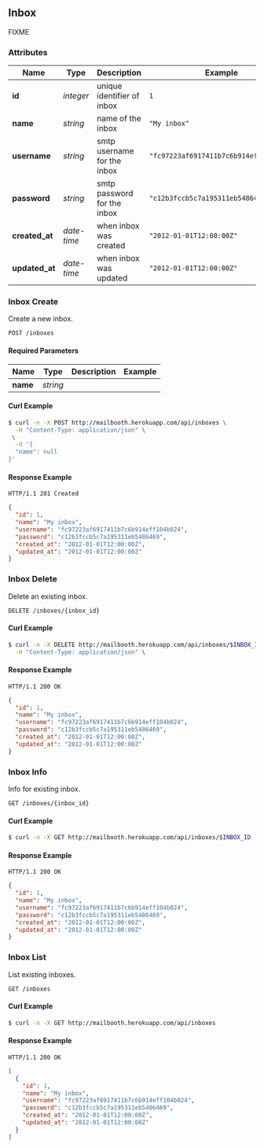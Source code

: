 ## Inbox
FIXME

### Attributes
| Name | Type | Description | Example |
| ------- | ------- | ------- | ------- |
| **id** | *integer* | unique identifier of inbox | `1` |
| **name** | *string* | name of the inbox | `"My inbox"` |
| **username** | *string* | smtp username for the inbox | `"fc97223af6917411b7c6b914eff104b024"` |
| **password** | *string* | smtp password for the inbox | `"c12b3fccb5c7a195311eb5486469"` |
| **created_at** | *date-time* | when inbox was created | `"2012-01-01T12:00:00Z"` |
| **updated_at** | *date-time* | when inbox was updated | `"2012-01-01T12:00:00Z"` |
### Inbox Create
Create a new inbox.

```
POST /inboxes
```

#### Required Parameters
| Name | Type | Description | Example |
| ------- | ------- | ------- | ------- |
| **name** | *string* |  |  |



#### Curl Example
```bash
$ curl -n -X POST http://mailbooth.herokuapp.com/api/inboxes \
  -H "Content-Type: application/json" \
 \
  -d '{
  "name": null
}'

```


#### Response Example
```
HTTP/1.1 201 Created
```
```json
{
  "id": 1,
  "name": "My inbox",
  "username": "fc97223af6917411b7c6b914eff104b024",
  "password": "c12b3fccb5c7a195311eb5486469",
  "created_at": "2012-01-01T12:00:00Z",
  "updated_at": "2012-01-01T12:00:00Z"
}
```

### Inbox Delete
Delete an existing inbox.

```
DELETE /inboxes/{inbox_id}
```


#### Curl Example
```bash
$ curl -n -X DELETE http://mailbooth.herokuapp.com/api/inboxes/$INBOX_ID \
  -H "Content-Type: application/json" \

```


#### Response Example
```
HTTP/1.1 200 OK
```
```json
{
  "id": 1,
  "name": "My inbox",
  "username": "fc97223af6917411b7c6b914eff104b024",
  "password": "c12b3fccb5c7a195311eb5486469",
  "created_at": "2012-01-01T12:00:00Z",
  "updated_at": "2012-01-01T12:00:00Z"
}
```

### Inbox Info
Info for existing inbox.

```
GET /inboxes/{inbox_id}
```


#### Curl Example
```bash
$ curl -n -X GET http://mailbooth.herokuapp.com/api/inboxes/$INBOX_ID

```


#### Response Example
```
HTTP/1.1 200 OK
```
```json
{
  "id": 1,
  "name": "My inbox",
  "username": "fc97223af6917411b7c6b914eff104b024",
  "password": "c12b3fccb5c7a195311eb5486469",
  "created_at": "2012-01-01T12:00:00Z",
  "updated_at": "2012-01-01T12:00:00Z"
}
```

### Inbox List
List existing inboxes.

```
GET /inboxes
```


#### Curl Example
```bash
$ curl -n -X GET http://mailbooth.herokuapp.com/api/inboxes

```


#### Response Example
```
HTTP/1.1 200 OK
```
```json
[
  {
    "id": 1,
    "name": "My inbox",
    "username": "fc97223af6917411b7c6b914eff104b024",
    "password": "c12b3fccb5c7a195311eb5486469",
    "created_at": "2012-01-01T12:00:00Z",
    "updated_at": "2012-01-01T12:00:00Z"
  }
]
```


